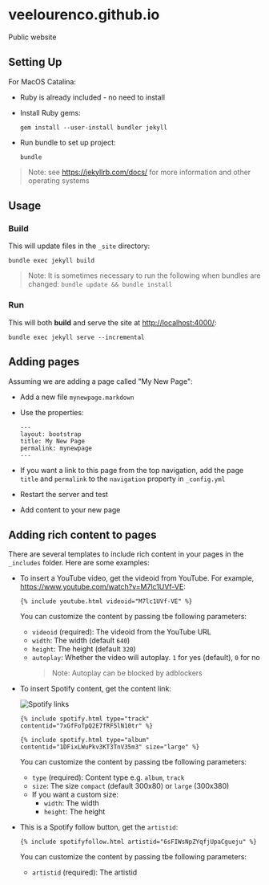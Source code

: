 # veelourenco.github.io
Public website

## Setting Up

For MacOS Catalina:

*   Ruby is already included - no need to install

*   Install Ruby gems:
    
    `gem install --user-install bundler jekyll`

*   Run bundle to set up project:
    
    `bundle`

> Note: see https://jekyllrb.com/docs/ for more information and other operating systems

## Usage

### Build

This will update files in the `_site` directory:

`bundle exec jekyll build`

> Note:
> It is sometimes necessary to run the following when bundles are changed:
> `bundle update && bundle install`

### Run

This will both **build** and serve the site at [http://localhost:4000/](http://localhost:4000/):

`bundle exec jekyll serve --incremental`

## Adding pages

Assuming we are adding a page called "My New Page":

*   Add a new file `mynewpage.markdown`

*   Use the properties:
    ```
    ---
    layout: bootstrap
    title: My New Page
    permalink: mynewpage
    ---
    ```

*   If you want a link to this page from the top navigation, add the page `title` and `permalink` to the `navigation` property in `_config.yml`

*   Restart the server and test

*   Add content to your new page

## Adding rich content to pages

There are several templates to include rich content in your pages in the `_includes` folder. Here are some examples:

*   To insert a YouTube video, get the videoid from YouTube. For example, https://www.youtube.com/watch?v=M7lc1UVf-VE:

    `{% include youtube.html videoid="M7lc1UVf-VE" %}`

    You can customize the content by passing tbe following parameters:

    *   `videoid` (required): The videoid from the YouTube URL
    *   `width`: The width (default `640`)
    *   `height`: The height (default `320`)
    *   `autoplay`: Whether the video will autoplay. `1` for yes (default), `0` for no
        > Note: Autoplay can be blocked by adblockers

*   To insert Spotify content, get the content link:

    ![Spotify links](https://developer.spotify.com/assets/select-track-link.png)

    `{% include spotify.html type="track" contentid="7xGfFoTpQ2E7fRF5lN10tr" %}`

    `{% include spotify.html type="album" contentid="1DFixLWuPkv3KT3TnV35m3" size="large" %}`

    You can customize the content by passing tbe following parameters:

    *   `type` (required): Content type e.g. `album`, `track`
    *   `size`: The size `compact` (default 300x80) or `large` (300x380)
    *   If you want a custom size:
        *   `width`: The width
        *   `height`: The height

*   This is a Spotify follow button, get the `artistid`:

    `{% include spotifyfollow.html artistid="6sFIWsNpZYqfjUpaCgueju" %}`

    You can customize the content by passing tbe following parameters:

    * `artistid` (required): The artistid